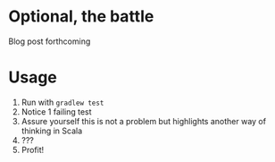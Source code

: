 # Optional, the battle

Blog post forthcoming

# Usage

1) Run with `gradlew test`
2) Notice 1 failing test
3) Assure yourself this is not a problem but highlights another way of thinking in Scala
4) ???
5) Profit!

